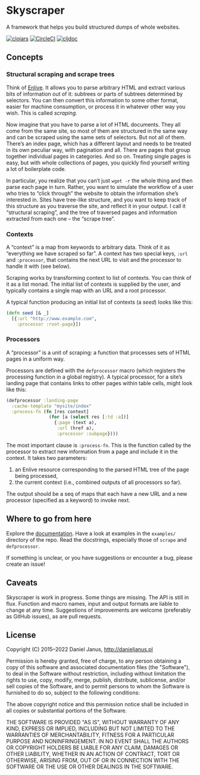 # Skyscraper

A framework that helps you build structured dumps of whole websites.

[![clojars](https://img.shields.io/clojars/v/skyscraper.svg)](https://clojars.org/skyscraper)
[![CircleCI](https://circleci.com/gh/nathell/skyscraper.svg?style=shield)](https://circleci.com/gh/nathell/skyscraper)
[![cljdoc](https://cljdoc.org/badge/skyscraper/skyscraper)](https://cljdoc.org/d/skyscraper/skyscraper/0.3.2)

## Concepts

### Structural scraping and scrape trees

Think of [Enlive]. It allows you to parse arbitrary HTML and extract various bits of information out of it: subtrees or parts of subtrees determined by selectors. You can then convert this information to some other format, easier for machine consumption, or process it in whatever other way you wish. This is called _scraping_.

Now imagine that you have to parse a lot of HTML documents. They all come from the same site, so most of them are structured in the same way and can be scraped using the same sets of selectors. But not all of them. There’s an index page, which has a different layout and needs to be treated in its own peculiar way, with pagination and all. There are pages that group together individual pages in categories. And so on. Treating single pages is easy, but with whole collections of pages, you quickly find yourself writing a lot of boilerplate code.

In particular, you realize that you can’t just `wget -r` the whole thing and then parse each page in turn. Rather, you want to simulate the workflow of a user who tries to “click through” the website to obtain the information she’s interested in. Sites have tree-like structure, and you want to keep track of this structure as you traverse the site, and reflect it in your output. I call it “structural scraping”, and the tree of traversed pages and information extracted from each one – the “scrape tree”.

 [Enlive]: https://github.com/cgrand/enlive

### Contexts

A “context” is a map from keywords to arbitrary data. Think of it as “everything we have scraped so far”. A context has two special keys, `:url` and `:processor`, that contains the next URL to visit and the processor to handle it with (see below).

Scraping works by transforming context to list of contexts. You can think of it as a list monad. The initial list of contexts is supplied by the user, and typically contains a single map with an URL and a root processor.

A typical function producing an initial list of contexts (a _seed_) looks like this:

```clojure
(defn seed [& _]
  [{:url "http://www.example.com",
    :processor :root-page}])
```

### Processors

A “processor” is a unit of scraping: a function that processes sets of HTML pages in a uniform way.

Processors are defined with the `defprocessor` macro (which registers the processing function in a global registry). A typical processor, for a site’s landing page that contains links to other pages within table cells, might look like this:

```clojure
(defprocessor :landing-page
  :cache-template "mysite/index"
  :process-fn (fn [res context]
                (for [a (select res [:td :a])]
                  {:page (text a),
                   :url (href a),
                   :processor :subpage})))
```

The most important clause is `:process-fn`. This is the function called by the processor to extract new information from a page and include it in the context. It takes two parameters:

 1. an Enlive resource corresponding to the parsed HTML tree of the page being processed,
 2. the current context (i.e., combined outputs of all processors so far).

The output should be a seq of maps that each have a new URL and a new processor (specified as a keyword) to invoke next.

## Where to go from here

Explore the [documentation]. Have a look at examples in the `examples/` directory of the repo. Read the docstrings, especially those of `scrape` and `defprocessor`.

If something is unclear, or you have suggestions or encounter a bug, please create an issue!

 [documentation]: https://cljdoc.org/d/skyscraper/skyscraper/0.3.2

## Caveats

Skyscraper is work in progress. Some things are missing. The API is still in flux. Function and macro names, input and output formats are liable to change at any time. Suggestions of improvements are welcome (preferably as GitHub issues), as are pull requests.

## License

Copyright (C) 2015–2022 Daniel Janus, http://danieljanus.pl

Permission is hereby granted, free of charge, to any person obtaining a copy of this software and associated documentation files (the "Software"), to deal in the Software without restriction, including without limitation the rights to use, copy, modify, merge, publish, distribute, sublicense, and/or sell copies of the Software, and to permit persons to whom the Software is furnished to do so, subject to the following conditions:

The above copyright notice and this permission notice shall be included in all copies or substantial portions of the Software.

THE SOFTWARE IS PROVIDED "AS IS", WITHOUT WARRANTY OF ANY KIND, EXPRESS OR IMPLIED, INCLUDING BUT NOT LIMITED TO THE WARRANTIES OF MERCHANTABILITY, FITNESS FOR A PARTICULAR PURPOSE AND NONINFRINGEMENT. IN NO EVENT SHALL THE AUTHORS OR COPYRIGHT HOLDERS BE LIABLE FOR ANY CLAIM, DAMAGES OR OTHER LIABILITY, WHETHER IN AN ACTION OF CONTRACT, TORT OR OTHERWISE, ARISING FROM, OUT OF OR IN CONNECTION WITH THE SOFTWARE OR THE USE OR OTHER DEALINGS IN THE SOFTWARE.
